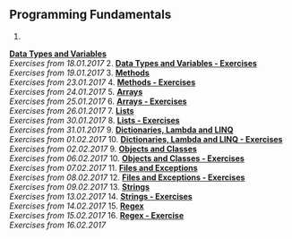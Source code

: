 <h2>Programming Fundamentals</h2>

1. <a href="https://github.com/Koceto/SoftUni/tree/master/Programming%20Fundamentals/Data%20Types%20and%20Variables">
<b>Data Types and Variables</b></a>
    <br><i>Exercises from 18.01.2017</i>
2. <a href="https://github.com/Koceto/SoftUni/tree/master/Programming%20Fundamentals/Data%20Types%20and%20Variables%20-%20Exercises">
<b>Data Types and Variables - Exercises</b></a>
    <br><i>Exercises from 19.01.2017</i>
3. <a href="https://github.com/Koceto/SoftUni/tree/master/Programming%20Fundamentals/Methods">
<b>Methods</b></a>
    <br><i>Exercises from 23.01.2017</i>
4. <a href="https://github.com/Koceto/SoftUni/tree/master/Programming%20Fundamentals/Methods%20-%20Exercises">
<b>Methods - Exercises</b></a>
    <br><i>Exercises from 24.01.2017</i>
5. <a href="https://github.com/Koceto/SoftUni/tree/master/Programming%20Fundamentals/Arrays">
<b>Arrays</b></a>
    <br><i>Exercises from 25.01.2017</i>
6. <a href="https://github.com/Koceto/SoftUni/tree/master/Programming%20Fundamentals/Arrays%20-%20Exercises">
<b>Arrays - Exercises</b></a>
    <br><i>Exercises from 26.01.2017</i>
7. <a href="https://github.com/Koceto/SoftUni/tree/master/Programming%20Fundamentals/Lists">
<b>Lists</b></a>
    <br><i>Exercises from 30.01.2017</i>
8. <a href="https://github.com/Koceto/SoftUni/tree/master/Programming%20Fundamentals/Lists%20-%20Exercises">
<b>Lists - Exercises</b></a>
    <br><i>Exercises from 31.01.2017</i>
9. <a href="https://github.com/Koceto/SoftUni/tree/master/Programming%20Fundamentals/Dictionaries%2C%20Lambda%20and%20LINQ">
<b>Dictionaries, Lambda and LINQ</b></a>
    <br><i>Exercises from 01.02.2017</i>
10. <a href="https://github.com/Koceto/SoftUni/tree/master/Programming%20Fundamentals/Dictionaries%2C%20Lambda%20and%20LINQ%20-%20Exercises">
<b>Dictionaries, Lambda and LINQ - Exercises</b></a>
    <br><i>Exercises from 02.02.2017</i>
9. <a href="https://github.com/Koceto/SoftUni/tree/master/Programming%20Fundamentals/Objects%20and%20Classes">
<b>Objects and Classes</b></a>
   <br><i>Exercises from 06.02.2017</i>
10. <a href="https://github.com/Koceto/SoftUni/tree/master/Programming%20Fundamentals/Objects%20and%20Classes%20-%20Exercises">
<b>Objects and Classes - Exercises</b></a>
    <br><i>Exercises from 07.02.2017</i>
11. <a href="https://github.com/Koceto/SoftUni/tree/master/Programming%20Fundamentals/Files%20and%20Exceptions">
    <b>Files and Exceptions</b></a>
   <br><i>Exercises from 08.02.2017</i>
12. <a href="https://github.com/Koceto/SoftUni/tree/master/Programming%20Fundamentals/Files%20and%20Exceptions%20-%20Exercises">
    <b>Files and Exceptions - Exercises</b></a>
    <br><i>Exercises from 09.02.2017</i>
13. <a href="https://github.com/Koceto/SoftUni/tree/master/Programming%20Fundamentals/Strings">
    <b>Strings</b></a>
   <br><i>Exercises from 13.02.2017</i>
14. <a href="https://github.com/Koceto/SoftUni/tree/master/Programming%20Fundamentals/Strings%20-%20Exercises">
    <b>Strings - Exercises</b></a>
    <br><i>Exercises from 14.02.2017</i>
15. <a href="https://github.com/Koceto/SoftUni/tree/master/Programming%20Fundamentals/Regex">
    <b>Regex</b></a>
   <br><i>Exercises from 15.02.2017</i>
16. <a href="https://github.com/Koceto/SoftUni/tree/master/Programming%20Fundamentals/Regex%20-%20Exercises">
    <b>Regex - Exercise</b></a>
    <br><i>Exercises from 16.02.2017</i>
